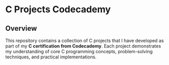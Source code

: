 # C Projects Codecademy

## Overview

This repository contains a collection of C projects that I have developed as part of my **C certification from Codecademy**. Each project demonstrates my understanding of core C programming concepts, problem-solving techniques, and practical implementations.

